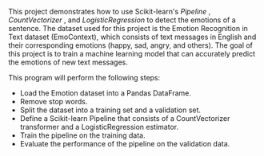 This project demonstrates how to use Scikit-learn's _Pipeline_ , _CountVectorizer_ , and _LogisticRegression_ to detect the emotions of a sentence. The dataset used for this project is the Emotion Recognition in Text dataset (EmoContext), which consists of text messages in English and their corresponding emotions (happy, sad, angry, and others). The goal of this project is to train a machine learning model that can accurately predict the emotions of new text messages.

This program will perform the following steps:

* Load the Emotion dataset into a Pandas DataFrame.
* Remove stop words.
* Split the dataset into a training set and a validation set.
* Define a Scikit-learn Pipeline that consists of a CountVectorizer transformer and a LogisticRegression estimator.
* Train the pipeline on the training data.
* Evaluate the performance of the pipeline on the validation data.
